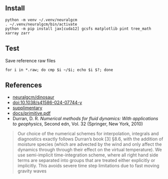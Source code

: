 ## Install

```
python -m venv ~/.venv/neuralgcm
. ~/.venv/neuralgcm/bin/activate
python -m pip install jax[cuda12] gcsfs matplotlib pint tree_math xarray zarr
```

## Test

Save reference raw files

```
for i in *.raw; do cmp $i ~/$i; echo $i $?; done
```
## References

- [neuralgcm/dinosaur](https://github.com/neuralgcm/dinosaur)
- [doi:10.1038/s41586-024-07744-y](https://doi.org/10.1038/s41586-024-07744-y)
- [supplimentary](https://static-content.springer.com/esm/art%3A10.1038%2Fs41586-024-07744-y/MediaObjects/41586_2024_7744_MOESM1_ESM.pdf)
- [docs/primitive.pdf](docs/primitive.pdf)
- Durran, D. R. *Numerical methods for fluid dynamics: With applications to geophysics*, Second edn, Vol. 32 (Springer, New York, 2010)

> Our choice of the numerical schemes for interpolation, integrals and
> diagnostics exactly follows Durran’s book [3] §8.6, with the
> addition of moisture species (which are advected by the wind and
> only affect the dynamics through through their effect on the virtual
> temperature). We use semi-implicit time-integration scheme, where
> all right hand side terms are separated into groups that are treated
> either explicitly or implicitly. This avoids severe time step
> limitations due to fast moving gravity waves
